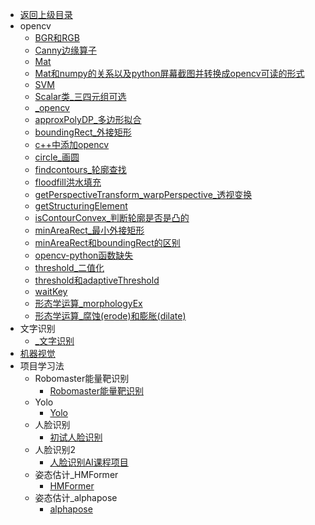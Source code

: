 - [返回上级目录](../_sidebar.md)
- opencv
    - [BGR和RGB](opencv/BGR和RGB.md)
    - [Canny边缘算子](opencv/Canny边缘算子.md)
    - [Mat](opencv/Mat.md)
    - [Mat和numpy的关系以及python屏幕截图并转换成opencv可读的形式](opencv/Mat和numpy的关系以及python屏幕截图并转换成opencv可读的形式.md)
    - [SVM](opencv/SVM.md)
    - [Scalar类_三四元组可选](opencv/Scalar类_三四元组可选.md)
    - [_opencv](opencv/_opencv.md)
    - [approxPolyDP_多边形拟合](opencv/approxPolyDP_多边形拟合.md)
    - [boundingRect_外接矩形](opencv/boundingRect_外接矩形.md)
    - [c++中添加opencv](opencv/c++中添加opencv.md)
    - [circle_画圆](opencv/circle_画圆.md)
    - [findcontours_轮廓查找](opencv/findcontours_轮廓查找.md)
    - [floodfill洪水填充](opencv/floodfill洪水填充.md)
    - [getPerspectiveTransform_warpPerspective_透视变换](opencv/getPerspectiveTransform_warpPerspective_透视变换.md)
    - [getStructuringElement](opencv/getStructuringElement.md)
    - [isContourConvex_判断轮廓是否是凸的](opencv/isContourConvex_判断轮廓是否是凸的.md)
    - [minAreaRect_最小外接矩形](opencv/minAreaRect_最小外接矩形.md)
    - [minAreaRect和boundingRect的区别](opencv/minAreaRect和boundingRect的区别.md)
    - [opencv-python函数缺失](opencv/opencv-python函数缺失.md)
    - [threshold_二值化](opencv/threshold_二值化.md)
    - [threshold和adaptiveThreshold](opencv/threshold和adaptiveThreshold.md)
    - [waitKey](opencv/waitKey.md)
    - [形态学运算_morphologyEx](opencv/形态学运算_morphologyEx.md)
    - [形态学运算_腐蚀(erode)和膨胀(dilate)](opencv/形态学运算_腐蚀(erode)和膨胀(dilate).md)
- 文字识别
    - [_文字识别](文字识别/_文字识别.md)
- [机器视觉](机器视觉.md)
- 项目学习法
    - Robomaster能量靶识别
        - [Robomaster能量靶识别](项目学习法/Robomaster能量靶识别/Robomaster能量靶识别.md)
    - Yolo
        - [Yolo](项目学习法/Yolo/Yolo.md)
    - 人脸识别
        - [初试人脸识别](项目学习法/人脸识别/初试人脸识别.md)
    - 人脸识别2
        - [人脸识别AI课程项目](项目学习法/人脸识别2/人脸识别AI课程项目.md)
    - 姿态估计_HMFormer
        - [HMFormer](项目学习法/姿态估计_HMFormer/HMFormer.md)
    - 姿态估计_alphapose
        - [alphapose](项目学习法/姿态估计_alphapose/alphapose.md)